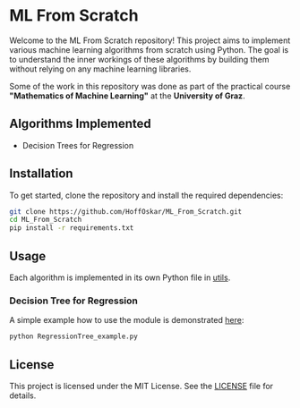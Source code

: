 # ML From Scratch

Welcome to the ML From Scratch repository! This project aims to implement various machine learning algorithms from scratch using Python. The goal is to understand the inner workings of these algorithms by building them without relying on any machine learning libraries.

Some of the work in this repository was done as part of the practical course **"Mathematics of Machine Learning"** at the **University of Graz**.

## Algorithms Implemented

- Decision Trees for Regression

## Installation

To get started, clone the repository and install the required dependencies:

```bash
git clone https://github.com/HoffOskar/ML_From_Scratch.git
cd ML_From_Scratch
pip install -r requirements.txt
```

## Usage

Each algorithm is implemented in its own Python file in [utils](utils/). 

### Decision Tree for Regression

A simple example how to use the module is demonstrated [here](RegressionTree_example.py):
```bash
python RegressionTree_example.py
```


## License

This project is licensed under the MIT License. See the [LICENSE](LICENSE) file for details.